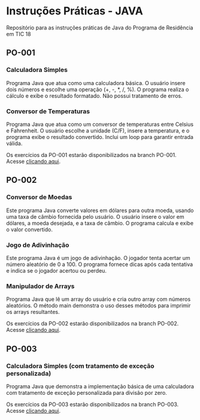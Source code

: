 # Instruções Práticas - JAVA
Repositório para as instruções práticas de Java do Programa de Residência em TIC 18

## PO-001
### Calculadora Simples
Programa Java que atua como uma calculadora básica. O usuário insere dois números e escolhe uma operação (+, -, *, /, %). O programa realiza o cálculo e exibe o resultado formatado. Não possui tratamento de erros.

### Conversor de Temperaturas
Programa Java que atua como um conversor de temperaturas entre Celsius e Fahrenheit. O usuário escolhe a unidade (C/F), insere a temperatura, e o programa exibe o resultado convertido. Inclui um loop para garantir entrada válida.

Os exercícios da PO-001 estarão disponibilizados na branch PO-001. Acesse <a href="https://github.com/lufecrx/residenciatic18-java/tree/PO-001">clicando aqui</a>.

## PO-002
### Conversor de Moedas
Este programa Java converte valores em dólares para outra moeda, usando uma taxa de câmbio fornecida pelo usuário. O usuário insere o valor em dólares, a moeda desejada, e a taxa de câmbio. O programa calcula e exibe o valor convertido.

### Jogo de Adivinhação
Este programa Java é um jogo de adivinhação. O jogador tenta acertar um número aleatório de 0 a 100. O programa fornece dicas após cada tentativa e indica se o jogador acertou ou perdeu.

### Manipulador de Arrays
Programa Java que lê um array do usuário e cria outro array com números aleatórios. O método main demonstra o uso desses métodos para imprimir os arrays resultantes. 

Os exercícios da PO-002 estarão disponibilizados na branch PO-002. Acesse <a href="https://github.com/lufecrx/residenciatic18-java/tree/PO-002">clicando aqui</a>.

## PO-003
### Calculadora Simples (com tratamento de exceção personalizada)
Programa Java que demonstra a implementação básica de uma calculadora com tratamento de exceção personalizada para divisão por zero.

Os exercícios da PO-003 estarão disponibilizados na branch PO-003. Acesse <a href="https://github.com/lufecrx/residenciatic18-java/tree/PO-003">clicando aqui</a>.





